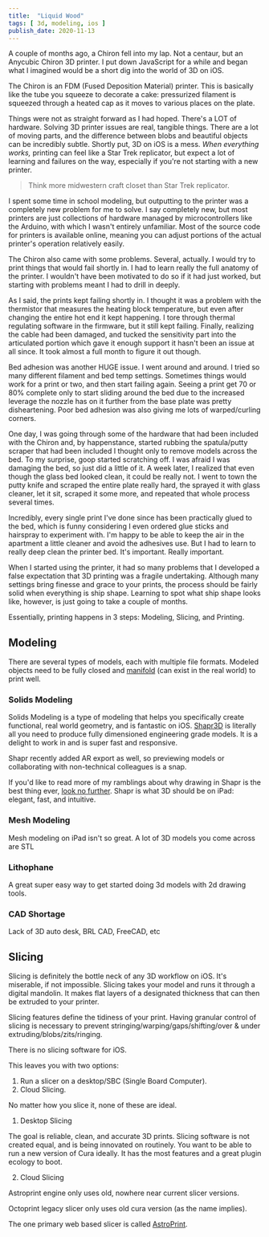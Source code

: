 ```yaml
---
title:  "Liquid Wood"
tags: [ 3d, modeling, ios ]
publish_date: 2020-11-13
---
```


A couple of months ago, a Chiron fell into my lap. Not a centaur, but an
Anycubic Chiron 3D printer. I put down JavaScript for a while and began what I
imagined would be a short dig into the world of 3D on iOS.

The Chiron is an FDM (Fused Deposition Material) printer. This is basically like
the tube you squeeze to decorate a cake: pressurized filament is squeezed
through a heated cap as it moves to various places on the plate.

Things were not as straight forward as I had hoped. There's a LOT of hardware.
Solving 3D printer issues are real, tangible things. There are a lot of moving
parts, and the difference between blobs and beautiful objects can be incredibly
subtle. Shortly put, 3D on iOS is a mess. _When everything works,_ printing can
feel like a Star Trek replicator, but expect a lot of learning and failures on
the way, especially if you're not starting with a new printer.

> Think more midwestern craft closet than Star Trek replicator.

I spent some time in school modeling, but outputting to the printer was a
completely new problem for me to solve. I say completely new, but most printers
are just collections of hardware managed by microcontrollers like the Arduino,
with which I wasn't entirely unfamiliar. Most of the source code for printers is
available online, meaning you can adjust portions of the actual printer's
operation relatively easily.

The Chiron also came with some problems. Several, actually. I would try to print
things that would fail shortly in. I had to learn really the full anatomy of the
printer. I wouldn't have been motivated to do so if it had just worked, but
starting with problems meant I had to drill in deeply.

As I said, the prints kept failing shortly in. I thought it was a problem with
the thermistor that measures the heating block temperature, but even after
changing the entire hot end it kept happening. I tore through thermal regulating
software in the firmware, but it still kept failing. Finally, realizing the
cable had been damaged, and tucked the sensitivity part into the articulated
portion which gave it enough support it hasn't been an issue at all since. It
took almost a full month to figure it out though.

Bed adhesion was another HUGE issue. I went around and around. I tried so many
different filament and bed temp settings. Sometimes things would work for a
print or two, and then start failing again. Seeing a print get 70 or 80%
complete only to start sliding around the bed due to the increased leverage the
nozzle has on it further from the base plate was pretty disheartening. Poor bed
adhesion was also giving me lots of warped/curling corners.

One day, I was going through some of the hardware that had been included with
the Chiron and, by happenstance, started rubbing the spatula/putty scraper that
had been included I thought only to remove models across the bed. To my
surprise, goop started scratching off. I was afraid I was damaging the bed, so
just did a little of it. A week later, I realized that even though the glass bed
looked clean, it could be really not. I went to town the putty knife and scraped
the entire plate really hard, the sprayed it with glass cleaner, let it sit,
scraped it some more, and repeated that whole process several times.

Incredibly, every single print I've done since has been practically glued to the
bed, which is funny considering I even ordered glue sticks and hairspray to
experiment with. I'm happy to be able to keep the air in the apartment a little
cleaner and avoid the adhesives use. But I had to learn to really deep clean the
printer bed. It's important. Really important.

When I started using the printer, it had so many problems that I developed a
false expectation that 3D printing was a fragile undertaking. Although many
settings bring finesse and grace to your prints, the process should be fairly
solid when everything is ship shape. Learning to spot what ship shape looks
like, however, is just going to take a couple of months.

Essentially, printing happens in 3 steps: Modeling, Slicing, and Printing.

## Modeling

There are several types of models, each with multiple file formats. Modeled
objects need to be fully closed and
[manifold](https://blender.stackexchange.com/questions/7910/what-is-non-manifold-geometry)
(can exist in the real world) to print well.

### Solids Modeling

Solids Modeling is a type of modeling that helps you specifically create
functional, real world geometry, and is fantastic on iOS.
[Shapr3D](https://apps.apple.com/us/app/shapr-3d-cad-modeling/id1091675654) is
literally all you need to produce fully dimensioned engineering grade models. It
is a delight to work in and is super fast and responsive.

Shapr recently added AR export as well, so previewing models or collaborating
with non-technical colleagues is a snap.

If you'd like to read more of my ramblings about why drawing in Shapr is the
best thing ever, [look no further](smote.io/shapr). Shapr is what 3D should be
on iPad: elegant, fast, and intuitive.

### Mesh Modeling

Mesh modeling on iPad isn't so great. A lot of 3D models you come across are STL

### Lithophane

A great super easy way to get started doing 3d models with 2d drawing tools.

### CAD Shortage

Lack of 3D auto desk, BRL CAD, FreeCAD, etc

## Slicing

Slicing is definitely the bottle neck of any 3D workflow on iOS. It's miserable,
if not impossible. Slicing takes your model and runs it through a digital
mandolin. It makes flat layers of a designated thickness that can then be
extruded to your printer.

Slicing features define the tidiness of your print. Having granular control of
slicing is necessary to prevent stringing/warping/gaps/shifting/over & under
extruding/blobs/zits/ringing.

There is no slicing software for iOS.

This leaves you with two options:

1. Run a slicer on a desktop/SBC (Single Board Computer).
2. Cloud Slicing.

No matter how you slice it, none of these are ideal.

1. Desktop Slicing

The goal is reliable, clean, and accurate 3D prints. Slicing software is not
created equal, and is being innovated on routinely. You want to be able to run a
new version of Cura ideally. It has the most features and a great plugin ecology
to boot.

2. Cloud Slicing

Astroprint engine only uses old, nowhere near current slicer versions.

Octoprint legacy slicer only uses old cura version (as the name implies).

The one primary web based slicer is called
[AstroPrint](https://apps.apple.com/us/app/astroprint-for-3d-printing/id1152378866).
